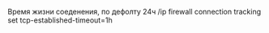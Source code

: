 Время жизни соеденения, по дефолту 24ч
        /ip firewall connection tracking set tcp-established-timeout=1h
